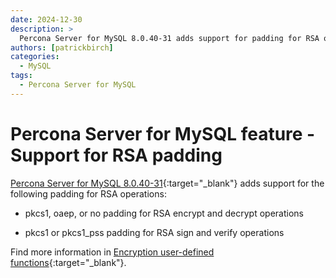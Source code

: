 ```yaml
---
date: 2024-12-30
description: >
  Percona Server for MySQL 8.0.40-31 adds support for padding for RSA operations.
authors: [patrickbirch]
categories:
  - MySQL
tags:
  - Percona Server for MySQL
---
```


# Percona Server for MySQL feature - Support for RSA padding

<!-- more -->

[Percona Server for MySQL 8.0.40-31](https://docs.percona.com/percona-server/8.0/){:target="_blank"} adds support for the following padding for RSA operations:

* pkcs1, oaep, or no padding for RSA encrypt and decrypt operations

* pkcs1 or pkcs1_pss padding for RSA sign and verify operations

Find more information in [Encryption user-defined functions](https://docs.percona.com/percona-server/8.0/encryption-functions.html){:target="_blank"}.